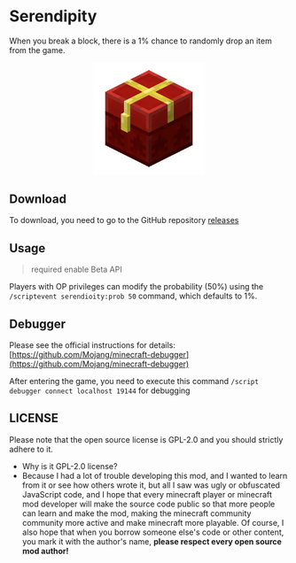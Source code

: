 # Serendipity

When you break a block, there is a 1% chance to randomly drop an item from the game.

<p align="center">
<img src="pack_icon.png" style="width: 40%;">
</p>

## Download

To download, you need to go to the GitHub repository [releases](https://github.com/mcbe-mods/Serendipity/releases)

## Usage

> required enable Beta API

Players with OP privileges can modify the probability (50%) using the `/scriptevent serendioity:prob 50` command, which defaults to 1%.

## Debugger

Please see the official instructions for details: [https://github.com/Mojang/minecraft-debugger](https://github.com/Mojang/minecraft-debugger)

After entering the game, you need to execute this command `/script debugger connect localhost 19144` for debugging

## LICENSE

Please note that the open source license is GPL-2.0 and you should strictly adhere to it.

- Why is it GPL-2.0 license?
- Because I had a lot of trouble developing this mod, and I wanted to learn from it or see how others wrote it, but all I saw was ugly or obfuscated JavaScript code, and I hope that every minecraft player or minecraft mod developer will make the source code public so that more people can learn and make the mod, making the minecraft community community more active and make minecraft more playable. Of course, I also hope that when you borrow someone else's code or other content, you mark it with the author's name, **please respect every open source mod author!**
